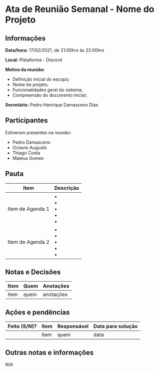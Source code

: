 # Ata de Reunião Semanal - Nome do Projeto

## Informações
**Data/hora:** 17/02/2021, de 21:00hrs às 22:00hrs

**Local:** Plataforma - Discord  

**Motivo da reunião:** 
 * Definição inicial do escopo;
 * Nome do projeto;
 * Funcionalidades geral do sistema;
 * Compreensão do documento inicial;

**Secretário:** Pedro Henrique Damasceno Dias  

## Participantes
Estiveram presentes na reunião:
- Pedro Damasceno
- Octavio Augusto
- Thiago Costa
- Mateus Gomes

## Pauta

Item | Descrição
---- | ----
Item de Agenda 1 | • <br>• <br>• <br>• <br>• 
Item de Agenda 2 | • <br>• <br>• <br>• <br>• 

## Notas e Decisões
Item | Quem | Anotações |
---- | ---- | ---- |
item | quem | anotações |


## Ações e pendências
| Feito (S/N)? | Item | Responsável | Data para solução |
| ---- | ---- | ---- | ---- |
| | item | quem | data |

## Outras notas e informações
N/A

